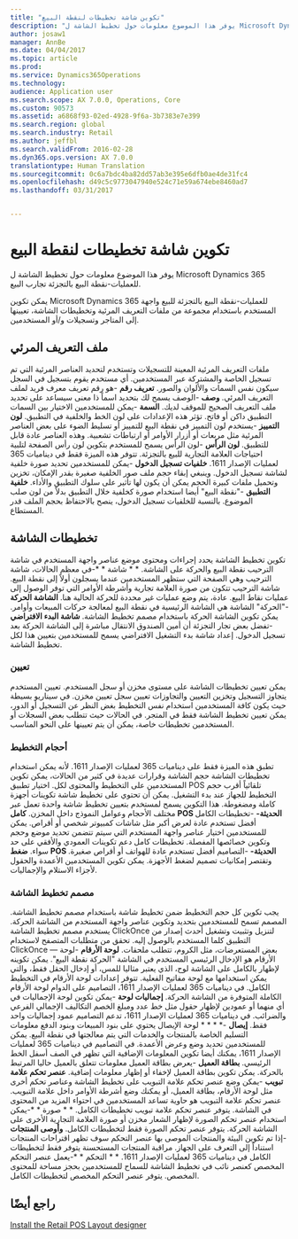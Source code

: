 ```yaml
---
title: "تكوين شاشة تخطيطات لنقطة البيع"
description: "يوفر هذا الموضوع معلومات حول تخطيط الشاشة ل Microsoft Dynamics 365 للعمليات-نقطة البيع بالتجزئة تجارب البيع."
author: josaw1
manager: AnnBe
ms.date: 04/04/2017
ms.topic: article
ms.prod: 
ms.service: Dynamics365Operations
ms.technology: 
audience: Application user
ms.search.scope: AX 7.0.0, Operations, Core
ms.custom: 90573
ms.assetid: a6868f93-02ed-4928-9f6a-3b7383e7e399
ms.search.region: global
ms.search.industry: Retail
ms.author: jeffbl
ms.search.validFrom: 2016-02-28
ms.dyn365.ops.version: AX 7.0.0
translationtype: Human Translation
ms.sourcegitcommit: 0c6a7bdc4ba82dd57ab3e395e6dfb0ae4de31fc4
ms.openlocfilehash: d49c5c9773047940e524c71e59a674ebe8460ad7
ms.lasthandoff: 03/31/2017


---
```


# <a name="configure-screen-layouts-for-pos"></a>تكوين شاشة تخطيطات لنقطة البيع

يوفر هذا الموضوع معلومات حول تخطيط الشاشة ل Microsoft Dynamics 365 للعمليات-نقطة البيع بالتجزئة تجارب البيع.

يمكن تكوين Microsoft Dynamics 365 للعمليات-نقطة البيع بالتجزئة للبيع واجهة المستخدم باستخدام مجموعة من ملفات التعريف المرئية وتخطيطات الشاشة، تعيينها إلى المتاجر وتسجيلات و/أو المستخدمين.

## <a name="visual-profile"></a>ملف التعريف المرئي
ملفات التعريف المرئية المعينة للتسجيلات وتستخدم لتحديد العناصر المرئية التي تم تسجيل الخاصة والمشتركة عبر المستخدمين. أي مستخدم يقوم بتسجيل في السجل سيكون نفس السمات والألوان والصور. **تعريف رقم** -هو رقم تعريف معرف فريد لملف التعريف المرئي. **وصف** -الوصف يسمح لك بتحديد اسماً ذا معنى سيساعد على تحديد ملف التعريف الصحيح للموقف لديك. **السمة** -يمكن للمستخدمين الاختيار بين السمات التطبيق داكن أو فاتح. تؤثر هذه الإعدادات على لون الخط والخلفية في التطبيق. **لون التمييز** -يستخدم لون التمييز في نقطة البيع للتمييز أو تسليط الضوء على بعض العناصر المرئية مثل مربعات أو أزرار الأوامر أو ارتباطات تشعبية. وهذه العناصر عادة قابل للتطبيق. **لون الرأس** -لون الرأس يسمح للمستخدم بتكوين لون رأس الصفحة لتلبية احتياجات العلامة التجارية للبيع بالتجزئة. تتوفر هذه الميزة فقط في ديناميات 365 لعمليات الإصدار 1611. **خلفيات تسجيل الدخول** -يمكن للمستخدمين تحديد صورة خلفية لشاشة تسجيل الدخول. وينبغي إبقاء حجم ملف صور الخلفية صغيرة بقدر الإمكان، تخزين وتحميل ملفات كبيرة الحجم يمكن أن يكون لها تأثير على سلوك التطبيق والأداء. **خلفية التطبيق** -"نقطة البيع" أيضا استخدام صورة كخلفية خلال التطبيق بدلاً من لون صلب الموضوع. بالنسبة للخلفيات تسجيل الدخول، ينصح بالاحتفاظ بحجم الملف قدر المستطاع.

## <a name="screen-layouts"></a>تخطيطات الشاشة
تكوين تخطيط الشاشة يحدد إجراءات ومحتوى موضع عناصر واجهة المستخدم في شاشة الترحيب نقطة البيع والحركة على الشاشة. * * شاشة * *-في معظم الحالات، شاشة الترحيب وهي الصفحة التي ستظهر المستخدمين عندما يسجلون أولاً إلى نقطة البيع. شاشة الترحيب تتكون من صورة العلامة تجارية وأشرطة الأوامر التي توفر الوصول إلى عمليات نقاط البيع. عادة، يتم وضع عمليات غير محددة للحركة الحالية هنا. **الشاشة الحركة** -"الحركة" الشاشة هي الشاشة الرئيسية في نقطة البيع لمعالجة حركات المبيعات وأوامر. يمكن تكوين الشاشة الحركة باستخدام مصمم تخطيط الشاشة. **شاشة البدء الافتراضي** -تفضل بعض تجار التجزئة أن أمين الصندوق الانتقال مباشرة إلى الشاشة الحركة بعد تسجيل الدخول. إعداد شاشة بدء التشغيل الافتراضي يسمح للمستخدمين بتعيين هذا لكل تخطيط الشاشة.

### <a name="assignment"></a>تعيين

يمكن تعيين تخطيطات الشاشة على مستوى مخزن أو سجل المستخدم. تعيين المستخدم يتجاوز التسجيل وتخزين التعيين والتجاوزات تعيين سجل تعيين مخزن. في سيناريو بسيطة حيث يكون كافة المستخدمين استخدام نفس التخطيط بغض النظر عن التسجيل أو الدور، يمكن تعيين تخطيط الشاشة فقط في المتجر. في الحالات حيث تتطلب بعض السجلات أو المستخدمين تخطيطات خاصة، يمكن أن يتم تعيينها على النحو المناسب.

### <a name="layout-sizes"></a>أحجام التخطيط

تطبق هذه الميزة فقط على ديناميات 365 لعمليات الإصدار 1611. لأنه يمكن استخدام تخطيطات الشاشة حجم الشاشة وقرارات عديدة في كثير من الحالات، يمكن تكوين المستخدمين على التخطيط والمحتوى لكل. اختيار تطبيق POS تلقائياً أقرب حجم التخطيط للجهاز عند بدء التشغيل. يمكن أن تحتوي على تخطيط شاشة تكوينات أجهزة كاملة ومضغوطة. هذا التكوين يسمح لمستخدم بتعيين تخطيط شاشة واحدة تعمل عبر مختلف الأحجام وعوامل النموذج داخل المخزن. **كامل POS الحديثة-** -تخطيطات الكامل أفضل تستخدم عادة لعرض أكبر مثل شاشات كمبيوتر شخصي أو أقراص. يمكن للمستخدمين اختيار عناصر واجهة المستخدم التي سيتم تتضمن تحديد موضع وحجم وتكوين خصائصها المفصلة. تخطيطات كامل دعم تكوينات العمودي والأفقي على حد سواء. **ضغط POS الحديثة-** -التصاميم أفضل تستخدم عادة للهواتف أو أقراص صغيرة. وتقتصر إمكانيات تصميم لضغط الأجهزة. يمكن تكوين المستخدمين الأعمدة والحقول لأجزاء الاستلام والإجماليات.

### <a name="screen-layout-designer"></a>مصمم تخطيط الشاشة

يجب تكوين كل حجم التخطيط ضمن تخطيط شاشة باستخدام مصمم تخطيط الشاشة. المصمم تسمح للمستخدمين بتحديد وتكوين عناصر واجهة المستخدم من الشاشة الحركة. يستخدم مصمم تخطيط الشاشة ClickOnce لتنزيل وتثبيت وتشغيل أحدث إصدار من التطبيق كلما المستخدم بالوصول إليه. تحقق من متطلبات المتصفح لاستخدام ClickOnce — بعض المستعرضات، مثل الكروم، تتطلب ملحقات. **لوحة الأرقام** -لوحة الأرقام هو الإدخال الرئيسي المستخدم في الشاشة "الحركة نقطة البيع". يمكن تكوينه لإظهار بالكامل على الشاشة لوح، الذي يعتبر مثاليا للمس، أو إدخال الحقل فقط، والتي يمكن استخدامها مع لوحة مفاتيح الفعلية. تتوفر إعدادات لوحة الأرقام في التخطيط الكامل. في ديناميات 365 لعمليات الإصدار 1611، التصاميم على الدوام لوحة الأرقام الكاملة المتوفرة من الشاشة الحركة. **إجماليات لوحة** -يمكن تكوين لوحة الإجماليات في أي منهما أو عمودين لإظهار حقول مثل خط عدد ومبلغ الخصم التكاليف الإجمالي الفرعي والضرائب. في ديناميات 365 لعمليات الإصدار 1611، تدعم التصاميم عمود إجماليات واحد فقط. **إيصال** -* * * * لوحة الإيصال يحتوي على بنود المبيعات وبنود الدفع معلومات التسليم الخاصة بالمنتجات والخدمات التي يتم معالجتها في نقطة البيع. يمكن للمستخدمين تحديد وضع وعرض الأعمدة. في التصاميم في ديناميات 365 لعمليات الإصدار 1611، يمكنك أيضا تكوين المعلومات الإضافية التي تظهر في الصف أسفل الخط الرئيسي. **بطاقة العميل** -يعرض بطاقة العميل معلومات تتعلق بالعميل حاليا المرتبط بالحركة. يمكن تكوين بطاقة العميل لإخفاء أو إظهار معلومات إضافية. **عنصر تحكم علامة تبويب** -يمكن وضع عنصر تحكم علامة التبويب على تخطيط الشاشة وعناصر تحكم أخرى مثل لوحة الأرقام، بطاقة العميل، أو يمكنك وضع أشرطة الأوامر داخل علامة التبويب. عنصر تحكم علامة التبويب هو حاوية تساعد المستخدمين في احتواء المزيد من المحتوى في الشاشة. يتوفر عنصر تحكم علامة تبويب تخطيطات الكامل. * * صورة * *-يمكن استخدام عنصر تحكم الصورة لإظهار الشعار مخزن أو صورة العلامة التجارية الأخرى على الشاشة الحركة. يتوفر عنصر تحكم الصورة فقط لتخطيطات الكامل. **وأوصى المنتجات** -إذا تم تكوين البيئة والمنتجات الموصى بها عنصر التحكم سوف تظهر اقتراحات المنتجات استناداً إلى التعرف على الجهاز. مراقبة المنتجات المستحسنة يتوفر فقط لتخطيطات الكامل في ديناميات 365 لعمليات الإصدار 1611. * * التحكم * *-يعمل عنصر التحكم المخصص كعنصر نائب في تخطيط الشاشة للسماح للمستخدمين بحجز مساحة للمحتوى المخصص. يتوفر عنصر التحكم المخصص لتخطيطات الكامل.

<a name="see-also"></a>راجع أيضًا
--------

[Install the Retail POS Layout designer](install-pos-layout-designer.md)


